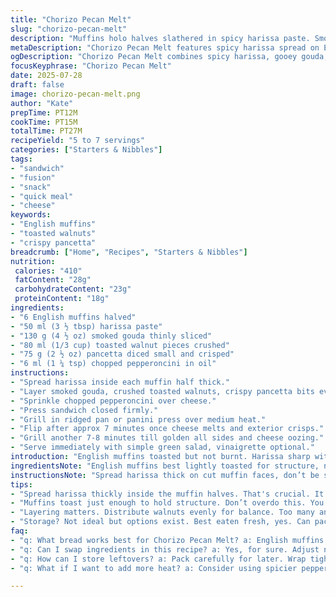 ```yaml
---
title: "Chorizo Pecan Melt"
slug: "chorizo-pecan-melt"
description: "Muffins holo halves slathered in spicy harissa paste. Smoked gouda sliced thin. Toasted walnuts crushed chunky. Crispy pancetta bits scattered. Marinated pepperoncini chopped fine. Grilled until cheese bubbles, crusts crisp. Serves 5 to 7. Quick stack. Nutty, piquant, smoky. Simple ingredients twist, packed punch."
metaDescription: "Chorizo Pecan Melt features spicy harissa spread on English muffins, layered with smoked gouda, pancetta, and walnuts. A smoky delight."
ogDescription: "Chorizo Pecan Melt combines spicy harissa, gooey gouda, crunchy walnuts piled on English muffins. A quick and flavorful fusion sandwich."
focusKeyphrase: "Chorizo Pecan Melt"
date: 2025-07-28
draft: false
image: chorizo-pecan-melt.png
author: "Kate"
prepTime: PT12M
cookTime: PT15M
totalTime: PT27M
recipeYield: "5 to 7 servings"
categories: ["Starters & Nibbles"]
tags:
- "sandwich"
- "fusion"
- "snack"
- "quick meal"
- "cheese"
keywords:
- "English muffins"
- "toasted walnuts"
- "crispy pancetta"
breadcrumb: ["Home", "Recipes", "Starters & Nibbles"]
nutrition: 
 calories: "410"
 fatContent: "28g"
 carbohydrateContent: "23g"
 proteinContent: "18g"
ingredients:
- "6 English muffins halved"
- "50 ml (3 ½ tbsp) harissa paste"
- "130 g (4 ½ oz) smoked gouda thinly sliced"
- "80 ml (1/3 cup) toasted walnut pieces crushed"
- "75 g (2 ½ oz) pancetta diced small and crisped"
- "6 ml (1 ¼ tsp) chopped pepperoncini in oil"
instructions:
- "Spread harissa inside each muffin half thick."
- "Layer smoked gouda, crushed toasted walnuts, crispy pancetta bits evenly."
- "Sprinkle chopped pepperoncini over cheese."
- "Press sandwich closed firmly."
- "Grill in ridged pan or panini press over medium heat."
- "Flip after approx 7 minutes once cheese melts and exterior crisps."
- "Grill another 7-8 minutes till golden all sides and cheese oozing."
- "Serve immediately with simple green salad, vinaigrette optional."
introduction: "English muffins toasted but not burnt. Harissa sharp with smoky heat, thickly spread. Gouda imparts creamy smoke, melts slow yet smooth. Walnuts add crunch, deep nuttiness. Crispy pancetta scattered in pockets, salty bursts. Pepperoncini chopped fine, pickled tang, oil slick. Layers clash, sync — heat, smoke, crunch, tang, salt. Quick stacks, easy hands, little fuss. Panini press the friend here discipline heat evenly. Cheese melts slow journey inside. Outside crunch. Eat hot. Green salad keeps things fresh, cut fat. Quick comfort, no eggs, no fuss, smoky twist on classic melt. Lots of texture for sandwich lovers. Play with nuts, cheese variety, but keep heat punch. Simple, sharp, layered."
ingredientsNote: "English muffins best lightly toasted for structure, no sog. Harissa swaps Dijon mustard, richer, packs fire. Smoked gouda replaces cheddar — creamier, smoky depth. Toast walnuts yourself to amplify oils, crunch toasty aroma. Pancetta instead of chorizo; smokier, crisper. Pepperoncini up the acidity and tang; substitute for Italian hot peppers for that vinegary bite. Layer thickness key — too much paste overwhelms, too few nuts loses texture contrast. Chopping nuts big enough for bite, small enough not to fall out. Use quality ingredients, no skimp on nuts or cheese for best bite, flavor balance. Oil from pepperoncini adds lovely slick inside, prevents muffins drying. Adapt nuts or meat to preference as long as crunch, salt up front stay."
instructionsNote: "Spread harissa thick on cut muffin faces, don’t be shy — bold flavor base. Cheese slices thin, aids melting but plenty coverage for gooey melt effect. Distribute walnuts evenly; bite contrast half the crunch experience. Crispy pancetta best done ahead: dice, roast or pan-fry until golden crisp, drain excess fat. Pepperoncini finely chopped, scatter sparingly — just enough tang punch, not overwhelm. Assemble sandwiches carefully: stack layers flat for even press. Grill medium heat, about 7-8 minutes per side ensures cheese melts slow, exterior crisps without burning. Use panini press or heavy ridged skillet with lid, weight helps cheese meld. Check cheese readiness by peek or wiggle. Serve piping hot, with salad to cut richness. Leftovers reheat dry; best fresh but sandwich packs well for picnic or lunch. Timing moderate; prep nuts, pancetta ahead if rushed."
tips:
- "Spread harissa thickly inside the muffin halves. That's crucial. It packs a spicy punch. Strong flavors work here. Don't shy away. Smoked gouda melts beautifully. Slice it thin. Melt down smooth. Even coverage helps the gooey melt effect. This is key. Walnuts, toasted, crushed but not dust. Should add crunch. Not too fine. Pancetta? Dice it small. Cook until crispy. Drain excess fat. A small detail, but vital. Pepperoncini add tang. Chop finely but sprinkle judiciously. Not too much."
- "Muffins toast just enough to hold structure. Don’t overdo this. You want crisp without sog. Cooking time key — about 7 minutes per side in a panini press. Cheese should melt slow. Expect some oozing. It’ll get messy, but good. The exterior? Crisp. Use medium heat. Not too hot. Weight the sandwich to help meld layers. Use a heavy skillet or panini press. Peeking is normal. Ensure cheese is ready. Serve hot."
- "Layering matters. Distribute walnuts evenly for balance. Too many and it’s overwhelming. Too few means no crunch contrast. Adjust ingredients to preference; swap nuts or cheese if desired. Keep the texture. Maintain crunch up front. Use quality ingredients. It matters deeply. Oil from the pepperoncini gives moisture, a lovely slick. Muffins stay moist. Play with flavors but ensure heat remains intact. This contrast makes it pop. Use Dijon mustard as a harissa swap if needed too. Adds depth."
- "Storage? Not ideal but options exist. Best eaten fresh, yes. Can pack for lunch though; wrap tightly. Reheat in skillet. Avoid microwave; turns soggy fast. If too much harissa is used, balance with other flavors in layers. Tweaking ratios changes everything. Experiment nicely. Keep the cheese stretch alive though. Don’t skimp on it. Adjust for balance — strong layers, unified taste. Enjoy with sides like simple salad to cut richness."
faq:
- "q: What bread works best for Chorizo Pecan Melt? a: English muffins are ideal. Hold structure, not soggy. Toasted, yes lightly. Too much toast burns edges. Hold filling well, lots of layers."
- "q: Can I swap ingredients in this recipe? a: Yes, for sure. Adjust nuts or cheese as you like. Just balance flavors. Stay with the crunch factor though. Maintain that spice."
- "q: How can I store leftovers? a: Pack carefully for later. Wrap tight to reduce air. Best reheated in skillet. Avoid microwave to cut sogginess. Reheat slow for best results."
- "q: What if I want to add more heat? a: Consider using spicier pepperoncini. Or add a drizzle of hot sauce. Boosting flavor helps. Adjust slowly, keep taste balanced. Don’t overpower."

---
```

